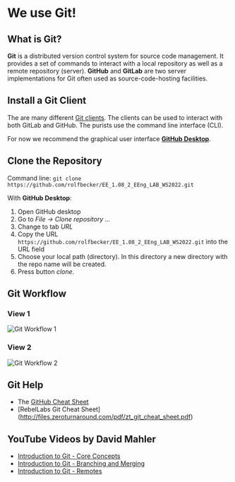 # We use Git!

## What is Git?

**Git** is a distributed version control system for source code management. It provides a set of commands to interact with a local repository as well as a remote repository (server). **GitHub** and **GitLab** are two server implementations for Git often used as source-code-hosting facilities.


## Install a Git Client 

The are many different [Git clients](https://git-scm.com/downloads). The clients can be used to interact with both GitLab and GitHub. The purists use the command line interface (CLI). 

For now we recommend the graphical user interface [**GitHub Desktop**](https://desktop.github.com/). 

## Clone the Repository

Command line: `git clone https://github.com/rolfbecker/EE_1.08_2_EEng_LAB_WS2022.git`

With **GitHub Desktop**:

1. Open GitHub desktop
1. Go to _File -> Clone repository ..._
1. Change to tab _URL_
1. Copy the URL `https://github.com/rolfbecker/EE_1.08_2_EEng_LAB_WS2022.git` into the URL field
1. Choose your local path (directory). In this directory a new directory with the repo name will be created.
1. Press button _clone_.

## Git Workflow

### View 1
![Git Workflow 1](https://i.stack.imgur.com/vpVBd.png "Git Workflow")

### View 2
![Git Workflow 2](https://kevintshoemaker.github.io/StatsChats/GIT2.png "Git Workflow")


## Git Help

* The [GitHub Cheat Sheet](https://github.github.com/training-kit/downloads/github-git-cheat-sheet.pdf)
* [RebelLabs Git Cheat Sheet] (http://files.zeroturnaround.com/pdf/zt_git_cheat_sheet.pdf)

## YouTube Videos by **David Mahler**

* [Introduction to Git - Core Concepts](https://www.youtube.com/watch?v=uR6G2v_WsRA)
* [Introduction to Git - Branching and Merging](https://www.youtube.com/watch?v=FyAAIHHClqI) 
* [Introduction to Git - Remotes](https://www.youtube.com/watch?v=Gg4bLk8cGNo)
